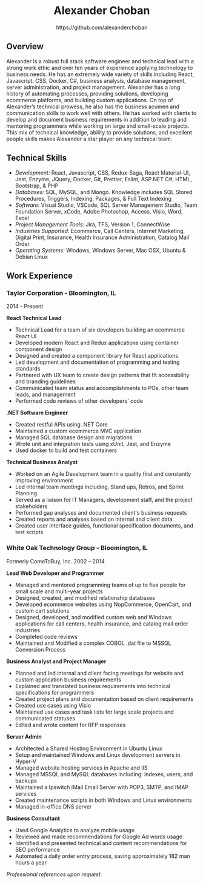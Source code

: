 <div align="center">
<h1>Alexander Choban</h1>
<p>https://github.com/alexanderchoban</p>
</div>

## Overview
Alexander is a robust full stack software engineer and technical lead with a strong work ethic and over ten years of experience applying technology to business needs. He has an extremely wide variety of skills including React, Javascript, CSS, Docker, C#, business analysis, database management, server administration, and project management. Alexander has a long history of automating processes, providing solutions, developing ecommerce platforms, and building custom applications. On top of Alexander’s technical prowess, he also has the business acumen and communication skills to work well with others. He has worked with clients to develop and document business requirements in addition to leading and mentoring programmers while working on large and small-scale projects. This mix of technical knowledge, ability to provide solutions, and excellent people skills makes Alexander a star player on any technical team.

## Technical Skills
* _Development:_ React, Javascript, CSS, Redux-Saga, React Material-UI, Jest, Enzyme, JQuery, Docker, Git, Prettier, Eslint, ASP.NET C#, HTML, Bootstrap, &amp; PHP
* _Databases:_ SQL, MySQL, and Mongo. Knowledge includes SQL Stored Procedures, Triggers, Indexing, Packages, &amp; Full Text Indexing
* _Software:_ Visual Studio, VSCode, SQL Server Management Studio, Team Foundation Server, xCode, Adobe Photoshop, Access, Visio, Word, Excel
* _Project Management Tools:_ Jira, TFS, Version 1, ConnectWise
* _Industries Supported:_ Ecommerce, Call Centers, Internet Marketing, Digital Print, Insurance, Health Insurance Administration, Catalog Mail Order
* _Operating Systems:_ Windows, Windows Server, Mac OSX, Ubuntu &amp; Debian Linux

## Work Experience

### Taylor Corporation - Bloomington, IL
2014 - Present
<br />

**React Technical Lead**
* Technical Lead for a team of six developers building an ecommerce React UI
* Developed modern React and Redux applications using container component design
* Designed and created a component library for React applications
* Led development and documentation of programming and testing standards
* Partnered with UX team to create design patterns that fit accessibility and branding guidelines
* Communicated team status and accomplishments to POs, other team leads, and management
* Performed code reviews of other developers' code

**.NET Software Engineer**
* Created restful APIs using .NET Core
* Maintained a custom ecommerce MVC application
* Managed SQL database design and migrations
* Wrote unit and integration tests using xUnit, Jest, and Enzyme
* Used docker to build and test containers

**Technical Business Analyst**
* Worked on an Agile Development team in a quality first and constantly improving environment
* Led internal team meetings including, Stand ups, Retros, and Sprint Planning
* Served as a liaison for IT Managers, development staff, and the project stakeholders
* Performed gap analyses and documented client's business requests 
* Created reports and analyses based on internal and client data
* Created user interface guides, functional specification documents, and test scripts

### White Oak Technology Group - Bloomington, IL
Formerly ComeToBuy, Inc.
2002 – 2014
<br />

**Lead Web Developer and Programmer**
* Managed and mentored programming teams of up to five people for small scale and multi-year projects
* Designed, created, and modified relationship databases
* Developed ecommerce websites using NopCommerce, OpenCart, and custom cart solutions
* Designed, developed, and modified custom web and Windows applications for call centers, health insurance, and catalog mail order industries
* Completed code reviews
* Maintained and Modified a complex COBOL .dat file to MSSQL Conversion Process

**Business Analyst and Project Manager**
* Planned and led internal and client facing meetings for website and custom application business requirements
* Explained and translated business requirements into technical specifications for programmers
* Created project plans and documentation based on client requirements
* Created use cases using Visio
* Maintained use cases and task lists for large scale projects and communicated statuses
* Edited and wrote content for RFP responses

**Server Admin**
* Architected a Shared Hosting Environment in Ubuntu Linux
* Setup and maintained Windows and Linux development servers in Hyper-V
* Managed website hosting services in Apache and IIS
* Managed MSSQL and MySQL databases including: indexes, users, and backups
* Maintained a Ipswitch iMail Email Server with POP3, SMTP, and IMAP services
* Created maintenance scripts in both Windows and Linux environments
* Managed in-office DNS server

**Business Consultant**
* Used Google Analytics to analyze mobile usage
* Reviewed and made recommendations for Google Ad words usage
* Identified and presented technical and content recommendations for SEO performance
* Automated a daily order entry process, saving approximately 182 man hours a year

_Professional references upon request._